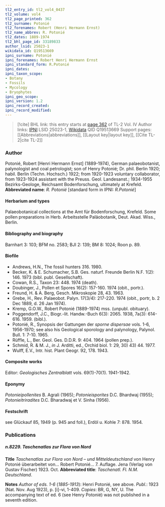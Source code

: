 ```yaml
---
tl2_entry_id: tl2_vol4_0437
tl2_volume: vol4
tl2_page_printed: 362
tl2_surname: Potonié
tl2_forenames: Robert (Henri Hermann Ernst)
tl2_name_abbrev: R. Potonié
tl2_dates: 1889-1974
tl2_bhl_page_id: 33189833
author_lsid: 25023-1
wikidata_id: Q19513669
ipni_surname: Potonié
ipni_forenames: Robert Henri Hermann Ernst
ipni_standard_form: R.Potonié
ipni_dates: 
ipni_taxon_scope: 
- Botany
- Fossils
- Mycology
- Bryophytes
ipni_geo_scope: 
ipni_version: 1.2
ipni_record_created: 
ipni_record_modified:
---
```


> [!cite] BHL link: this entry starts at [page 362](https://www.biodiversitylibrary.org/page/33189833) of TL-2 Vol. IV
> Author links: [IPNI](https://www.ipni.org/a/25023-1) LSID 25023-1, [Wikidata](https://www.wikidata.org/wiki/Q19513669) QID Q19513669
> Support pages: [[Abbreviations|abbreviations]], [[Layout key|layout key]], [[Cite TL-2|cite TL-2]]

### Author

Potonié, Robert \[Henri Hermann Ernst\] (1889-1974), German palaeobotanist, palynologist and coal petrologist; son of Henry Potonié; Dr. phil. Berlin 1920; habil. Berlin (Techn. Hochsch.) 1922; from 1920-1923 voluntary collaborator, from 1923-1924 assistant with the Preuss. Geol. Landesanst.; 1934-1955 Bezirks-Geologe, Reichsamt Bodenforschung, ultimately at Krefeld. 
**Abbreviated name**: *R. Potonié* \[standard form in IPNI: *R.Potonié*\]

#### Herbarium and types

Palaeobotanical collections at the Amt für Bodenforschung, Krefeld. Some pollen preparations in Herb. Arbeitsstelle Paläobotanik, Deut. Akad. Wiss., Berlin.

#### Bibliography and biography

Barnhart 3: 103; BFM no. 2583; BJI 2: 139; BM 8: 1024; Roon p. 89.

#### Biofile

- Andrews, H.N., The fossil hunters 316. 1980.
- Becker, K. & E. Schumacher, S.B. Ges. naturf. Freunde Berlin N.F. 1(2): 146. 1973 (bibl. publ. Gesellschaft).
- Cowan, R.S., Taxon 23: 448. 1974 (death).
- Doubinger, J., Pollen et Spores 16(2): 157-160. 1974 (obit., portr.).
- Freund, H. & A. Berg, Gesch. Mikroskopie 28, 43. 1963.
- Grebe, H., Rev. Palaeobot. Palyn. 17(3/4): 217-220. 1974 (obit., portr, b. 2 Dec 1889, d. 26 Jan 1974).
- Kremp, G.O.W., Robert Potonié (1889-1974) mss. (unpubl. obituary).
- Poggendorff, J.C., Biogr.-lit. Handw.-Buch 6(3): 2065. 1938, 7a(3): 614-616. 1959. (bibl.).
- Potonié, R., Synopsis der Gattungen der *sporne dispersae* vols. 1-6, 1956-1970; see also his Geological sporology and palynology, Palynol. Bull. 1: 7-10. 1965.
- Rüffle, L., Ber. Geol. Ges. D.D.R. 9: 404. 1964 (pollen prep.).
- Schmid, R. & M. J., *in* J. Arditti, ed., Orchid biol. 1: 29, 30) 43) 44. 1977.
- Wulff, E.V., Intr. hist. Plant Geogr. 92, 178. 1943.

#### Composite works

Editor: *Geologisches Zentralblatt* vols. 69(1)-70(1). 1941-1942.

#### Eponymy

*Potonieipollenites* B. Agrali (1965); *Potonieisporites* D.C. Bhardwaj (1955); *Potonieitriradites* D.C. Bharadwaj et V. Sinha (1956).

#### Festschrift

see Glückauf 85, 1949 (p. 945 and foll.), Erdöl u. Kohle 7: 878. 1954.

### Publications

##### n.8229. Taschenatlas zur Flora von Nord

**Title**
*Taschenatlas zur Flora von Nord* – *und Mitteldeutschland* von Henry Potonié überarbeitet von... Robert Potonié... 7. Auflage. Jena (Verlag von Gustav Fischer) 1923. Oct.
**Abbreviated title**: *Taschenatl. Fl. N.M. Deutschland*.

**Notes**
*Author of eds. 1-6* (*1885-1913*): Henri Potonié, see above.
*Publ*.: 1923 (Nat. Nov. Aug 1923), p. \[i\]-vi, 1-409. *Copies*: BR, G, NY, U. The accompanying text of ed. 6 (see Henry Potonié) was not published in a seventh edition.

